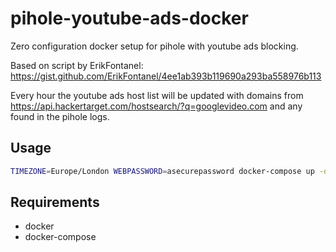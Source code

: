 # pihole-youtube-ads-docker

Zero configuration docker setup for pihole with youtube ads blocking.

Based on script by ErikFontanel: https://gist.github.com/ErikFontanel/4ee1ab393b119690a293ba558976b113

Every hour the youtube ads host list will be updated with domains from https://api.hackertarget.com/hostsearch/?q=googlevideo.com and any found in the pihole logs.

## Usage

```sh
TIMEZONE=Europe/London WEBPASSWORD=asecurepassword docker-compose up -d
```

## Requirements

* docker
* docker-compose
